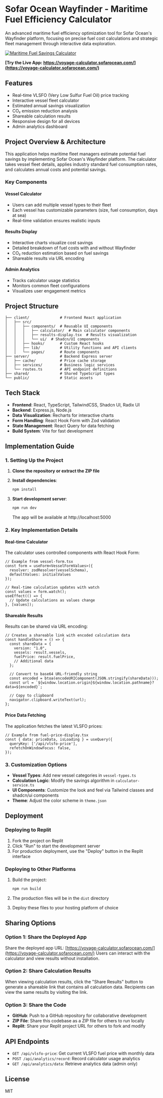 
# Sofar Ocean Wayfinder - Maritime Fuel Efficiency Calculator

An advanced maritime fuel efficiency optimization tool for Sofar Ocean's Wayfinder platform, focusing on precise fuel cost calculations and strategic fleet management through interactive data exploration.

[![Maritime Fuel Savings Calculator](https://voyage-calculator.sofarocean.com/assets/calculator-screenshot.png)](https://voyage-calculator.sofarocean.com/)

**[Try the Live App: https://voyage-calculator.sofarocean.com/](https://voyage-calculator.sofarocean.com/)**

## Features

- Real-time VLSFO (Very Low Sulfur Fuel Oil) price tracking
- Interactive vessel fleet calculator
- Estimated annual savings visualization
- CO₂ emission reduction analysis
- Shareable calculation results
- Responsive design for all devices
- Admin analytics dashboard

## Project Overview & Architecture

This application helps maritime fleet managers estimate potential fuel savings by implementing Sofar Ocean's Wayfinder platform. The calculator takes vessel fleet details, applies industry standard fuel consumption rates, and calculates annual costs and potential savings.

### Key Components

#### Vessel Calculator
- Users can add multiple vessel types to their fleet
- Each vessel has customizable parameters (size, fuel consumption, days at sea)
- Real-time validation ensures realistic inputs

#### Results Display
- Interactive charts visualize cost savings
- Detailed breakdown of fuel costs with and without Wayfinder
- CO₂ reduction estimation based on fuel savings
- Shareable results via URL encoding

#### Admin Analytics
- Tracks calculator usage statistics
- Monitors common fleet configurations
- Visualizes user engagement metrics

## Project Structure

```
├── client/              # Frontend React application
│   ├── src/
│   │   ├── components/  # Reusable UI components
│   │   │   ├── calculator/  # Main calculator components
│   │   │   ├── results-display.tsx  # Results visualization
│   │   │   └── ui/  # Shadcn/UI components
│   │   ├── hooks/       # Custom React hooks
│   │   ├── lib/         # Utility functions and API clients
│   │   └── pages/       # Route components
├── server/              # Backend Express server
│   ├── cache/           # Price cache storage
│   ├── services/        # Business logic services
│   └── routes.ts        # API endpoint definitions
├── shared/              # Shared TypeScript types
└── public/              # Static assets
```

## Tech Stack

- **Frontend**: React, TypeScript, TailwindCSS, Shadcn UI, Radix UI
- **Backend**: Express.js, Node.js
- **Data Visualization**: Recharts for interactive charts
- **Form Handling**: React Hook Form with Zod validation
- **State Management**: React Query for data fetching
- **Build System**: Vite for fast development

## Implementation Guide

### 1. Setting Up the Project

1. **Clone the repository or extract the ZIP file**

2. **Install dependencies**:
   ```bash
   npm install
   ```

3. **Start development server**:
   ```bash
   npm run dev
   ```
   The app will be available at http://localhost:5000

### 2. Key Implementation Details

#### Real-time Calculator
The calculator uses controlled components with React Hook Form:
```tsx
// Example from vessel-form.tsx
const form = useForm<VesselFormValues>({
  resolver: zodResolver(vesselSchema),
  defaultValues: initialValues
});

// Real-time calculation updates with watch
const values = form.watch();
useEffect(() => {
  // Update calculations as values change
}, [values]);
```

#### Shareable Results
Results can be shared via URL encoding:
```tsx
// Creates a shareable link with encoded calculation data
const handleShare = () => {
  const shareData = {
    version: "1.0",
    vessels: result.vessels,
    fuelPrice: result.fuelPrice,
    // Additional data
  };
  
  // Convert to base64 URL-friendly string
  const encoded = btoa(encodeURIComponent(JSON.stringify(shareData)));
  const url = `${window.location.origin}${window.location.pathname}?data=${encoded}`;
  
  // Copy to clipboard
  navigator.clipboard.writeText(url);
};
```

#### Price Data Fetching
The application fetches the latest VLSFO prices:
```tsx
// Example from fuel-price-display.tsx
const { data: priceData, isLoading } = useQuery({
  queryKey: ['/api/vlsfo-price'],
  refetchOnWindowFocus: false,
});
```

### 3. Customization Options

- **Vessel Types**: Add new vessel categories in `vessel-types.ts`
- **Calculation Logic**: Modify the savings algorithm in `calculator-service.ts`
- **UI Components**: Customize the look and feel via Tailwind classes and shadcn/ui components
- **Theme**: Adjust the color scheme in `theme.json`

## Deployment

### Deploying to Replit

1. Fork the project on Replit
2. Click "Run" to start the development server
3. For production deployment, use the "Deploy" button in the Replit interface

### Deploying to Other Platforms

1. Build the project:
   ```bash
   npm run build
   ```

2. The production files will be in the `dist` directory
3. Deploy these files to your hosting platform of choice

## Sharing Options

### Option 1: Share the Deployed App

Share the deployed app URL: [https://voyage-calculator.sofarocean.com/](https://voyage-calculator.sofarocean.com/)
Users can interact with the calculator and view results without installation.

### Option 2: Share Calculation Results

When viewing calculation results, click the "Share Results" button to generate a shareable link that contains all calculation data. Recipients can view the same results by visiting the link.

### Option 3: Share the Code

- **GitHub**: Push to a GitHub repository for collaborative development
- **ZIP File**: Share this codebase as a ZIP file for others to run locally
- **Replit**: Share your Replit project URL for others to fork and modify

## API Endpoints

- `GET /api/vlsfo-price`: Get current VLSFO fuel price with monthly data
- `POST /api/analytics/record`: Record calculator usage analytics
- `GET /api/analytics/data`: Retrieve analytics data (admin only)

## License

MIT
